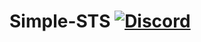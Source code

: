 # Simple-STS [![Discord](https://img.shields.io/discord/831966641586831431)](https://discord.gg/7vqgtrjDGw)